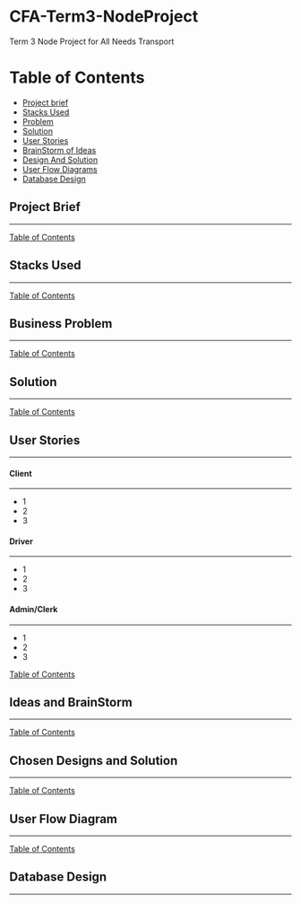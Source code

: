 # CFA-Term3-NodeProject
Term 3 Node Project for All Needs Transport


# Table of Contents

* [Project brief](#project-brief)
* [Stacks Used](#stacks-used)
* [Problem](#problem)
* [Solution](#solution)
* [User Stories](#user-stories)
* [BrainStorm of Ideas](#ideas-and-brainstorm)
* [Design And Solution](#chosen-designs-and-solution)
* [User Flow Diagrams](#user-flow-diagram)
* [Database Design](#database-design)







## Project Brief
***
[Table of Contents](#table-of-contents)


## Stacks Used 
***
[Table of Contents](#table-of-contents)

## Business Problem 
*** 
[Table of Contents](#table-of-contents)

## Solution 
*** 
[Table of Contents](#table-of-contents)

## User Stories 
***
#### Client 
***
* 1
* 2
* 3

#### Driver 
***
* 1
* 2
* 3

#### Admin/Clerk 
*** 
* 1
* 2
* 3

[Table of Contents](#table-of-contents)

## Ideas and BrainStorm
*** 
[Table of Contents](#table-of-contents)

## Chosen Designs and Solution
*** 
[Table of Contents](#table-of-contents)

## User Flow Diagram
***
[Table of Contents](#table-of-contents)

## Database Design 
*** 





